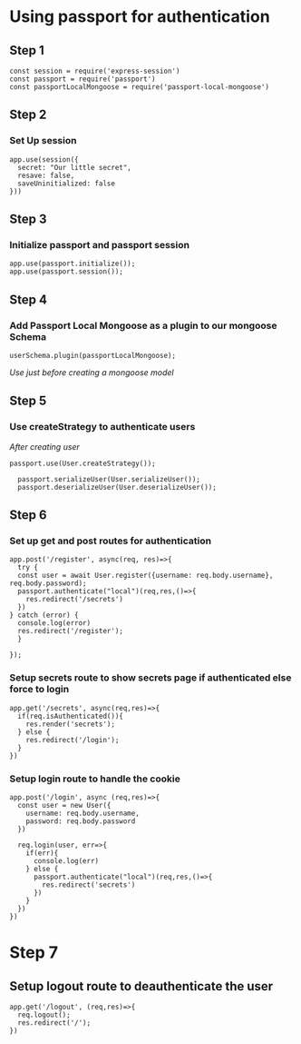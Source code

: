 # Using passport for authentication

## Step 1
```
const session = require('express-session')
const passport = require('passport')
const passportLocalMongoose = require('passport-local-mongoose')
```

## Step 2
### Set Up session
```
app.use(session({
  secret: "Our little secret",
  resave: false,
  saveUninitialized: false
}))
```

## Step 3
### Initialize passport and passport session
```
app.use(passport.initialize());
app.use(passport.session());
```

## Step 4
### Add Passport Local Mongoose as a plugin to our mongoose Schema
```
userSchema.plugin(passportLocalMongoose);
```
*Use just before creating a mongoose model*

## Step 5
### Use createStrategy to authenticate users
*After creating user* 
```
passport.use(User.createStrategy());

  passport.serializeUser(User.serializeUser());
  passport.deserializeUser(User.deserializeUser());
```

## Step 6
### Set up get and post routes for authentication
```
app.post('/register', async(req, res)=>{
  try {
  const user = await User.register({username: req.body.username}, req.body.password);
  passport.authenticate("local")(req,res,()=>{
    res.redirect('/secrets')
  })
} catch (error) {
  console.log(error)
  res.redirect('/register');
  }
    
});
```

### Setup secrets route to show secrets page if authenticated else force to login
```
app.get('/secrets', async(req,res)=>{
  if(req.isAuthenticated()){
    res.render('secrets');
  } else {
    res.redirect('/login');
  }
})
```

### Setup login route to handle the cookie
```
app.post('/login', async (req,res)=>{
  const user = new User({
    username: req.body.username,
    password: req.body.password
  })

  req.login(user, err=>{
    if(err){
      console.log(err)
    } else {
      passport.authenticate("local")(req,res,()=>{
        res.redirect('secrets')
      })
    }
  })
})
```

# Step 7 
## Setup logout route to deauthenticate the user
```
app.get('/logout', (req,res)=>{
  req.logout();
  res.redirect('/');
})
```

